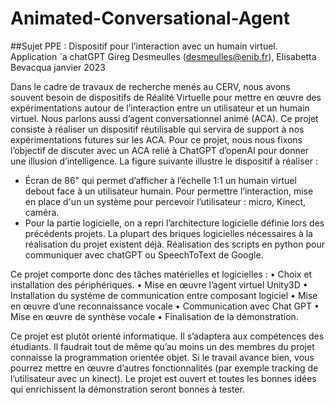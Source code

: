 # Animated-Conversational-Agent

##Sujet PPE : Dispositif pour l’interaction avec un
humain virtuel. Application `a chatGPT
Gireg Desmeulles (desmeulles@enib.fr), Elisabetta Bevacqua
janvier 2023

Dans le cadre de travaux de recherche menés au CERV, nous avons souvent
besoin de dispositifs de Réalité Virtuelle pour mettre en œuvre des expérimentations autour de l’interaction entre un utilisateur et un humain virtuel. Nous
parlons aussi d’agent conversationnel animé (ACA). Ce projet consiste à réaliser un dispositif réutilisable qui servira de support à nos expérimentations futures
sur les ACA. Pour ce projet, nous nous fixons l’objectif de discuter avec un ACA relié à ChatGPT d’openAI pour donner une illusion d’intelligence. La figure suivante illustre le dispositif à réaliser :

- Écran de 86” qui permet d’afficher à l’échelle 1:1 un humain virtuel debout face à un utilisateur humain. Pour permettre l’interaction, mise en place d'un un système pour percevoir l’utilisateur : micro, Kinect, caméra. 
- Pour la partie logicielle, on a repri l’architecture logicielle définie lors des précédents projets. La plupart des briques logicielles nécessaires à la réalisation
du projet existent déjà. Réalisation des scripts en python pour communiquer avec chatGPT ou SpeechToText de Google.

Ce projet comporte donc des tâches matérielles et logicielles :
• Choix et installation des périphériques.
• Mise en œuvre l’agent virtuel Unity3D
• Installation du systéme de communication entre composant logiciel
• Mise en œuvre d’une reconnaissance vocale
• Communication avec Chat GPT
• Mise en œuvre de synthèse vocale
• Finalisation de la démonstration.

Ce projet est plutôt orienté informatique. Il s’adaptera aux compétences des étudiants. Il faudrait tout de même qu’au moins un des membres du projet connaisse la programmation orientée objet. Si le travail avance bien, vous pourrez mettre en œuvre d’autres fonctionnalités (par exemple tracking de l’utilisateur avec un kinect). Le projet est ouvert et toutes les bonnes idées qui enrichissent la démonstration seront bonnes à tester.

